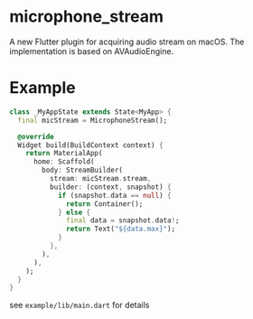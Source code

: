 # microphone_stream

A new Flutter plugin for acquiring audio stream on macOS. The implementation is based on AVAudioEngine. 

# Example

```dart
class _MyAppState extends State<MyApp> {
  final micStream = MicrophoneStream();

  @override
  Widget build(BuildContext context) {
    return MaterialApp(
      home: Scaffold(
        body: StreamBuilder(
          stream: micStream.stream,
          builder: (context, snapshot) {
            if (snapshot.data == null) {
              return Container();
            } else {
              final data = snapshot.data!;
              return Text("${data.max}");
            }
          },
        ),
      ),
    );
  }
}
```

see `example/lib/main.dart` for details


